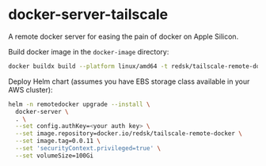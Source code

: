 # docker-server-tailscale

A remote docker server for easing the pain of docker on Apple Silicon.

Build docker image in the `docker-image` directory:
```bash
docker buildx build --platform linux/amd64 -t redsk/tailscale-remote-docker:0.0.11 --push .
```

Deploy Helm chart (assumes you have EBS storage class available in your AWS cluster):
```bash
helm -n remotedocker upgrade --install \
  docker-server \
  . \
  --set config.authKey=<your auth key> \
  --set image.repository=docker.io/redsk/tailscale-remote-docker \
  --set image.tag=0.0.11 \
  --set 'securityContext.privileged=true' \
  --set volumeSize=100Gi
```

